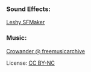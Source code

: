### Sound Effects:

[Leshy SFMaker](https://www.leshylabs.com/apps/sfMaker/)


### Music:

[Crowander @ freemusicarchive](https://freemusicarchive.org/music/crowander/#contact-artist)

License: [CC BY-NC](https://creativecommons.org/licenses/by-nc/4.0)